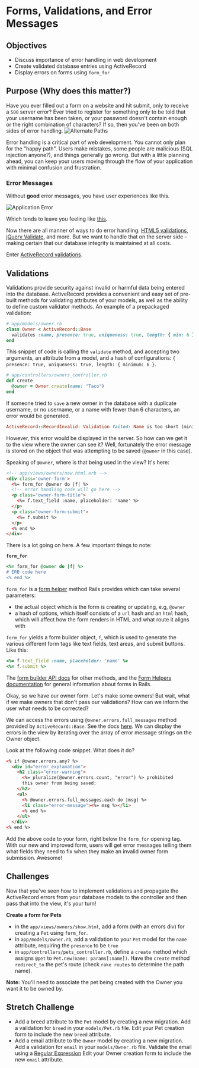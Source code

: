 # Forms, Validations, and Error Messages

## Objectives

- Discuss importance of error handling in web development
- Create validated database entries using ActiveRecord
- Display errors on forms using `form_for`

## Purpose (Why does this matter?)

Have you ever filled out a form on a website and hit submit, only to receive a `500` server error? Ever tried to register for something only to be told that your username has been taken, or your password doesn't contain enough or the right combination of characters? If so, then you've been on both sides of error handling.
![Alternate Paths](http://www.ibm.com/developerworks/rational/library/edge/08/feb08/sheldon_lenters/image002.gif)

Error handling is a critical part of web development. You cannot only plan for the "happy path". Users make mistakes, some people are malicious (SQL injection anyone?), and things generally go wrong. But with a little planning ahead, you can keep your users moving through the flow of your application with minimal confusion and frustration.

### Error Messages

Without **good** error messages, you have user experiences like this.

![Application Error](http://blogpardner.s3.amazonaws.com/wp-content/uploads/2012/06/heroku_err.png)

Which tends to leave you feeling like [this](https://giphy.com/gifs/someone-error-Qh62vfJtUMr6).

Now there are all manner of ways to do error handling. [HTML5 validations](http://www.sitepoint.com/html5-form-validation/), [jQuery Validate](http://jqueryvalidation.org/), and more. But we want to handle that on the server side – making certain that our database integrity is maintained at all costs.

Enter [ActiveRecord validations](http://guides.rubyonrails.org/active_record_validations.html).

## Validations

Validations provide security against invalid or harmful data being entered into the database. ActiveRecord provides a convenient and easy set of pre-built methods for validating attributes of your models, as well as the ability to define custom validator methods. An example of a prepackaged validation:

```ruby
# app/models/owner.rb
class Owner < ActiveRecord::Base
  validates :name, presence: true, uniqueness: true, length: { min: 6 }
end
```

This snippet of code is calling the `validate` method, and accepting two arguments, an attribute from a model, and a hash of configurations: `{ presence: true, uniqueness: true, length: { minimum: 6 }`.

```ruby
# app/controllers/owners_controller.rb
def create
  @owner = Owner.create(name: "Taco")
end
```

If someone tried to `save` a new owner in the database with a duplicate username, or no username, or a name with fewer than 6 characters, an error would be generated.

```ruby
ActiveRecord::RecordInvalid: Validation failed: Name is too short (minimum is 6 characters)
```

However, this error would be displayed in the server. So how can we get it to the view where the owner can see it? Well, fortunately the error message is stored on the object that was attempting to be saved (`@owner` in this case).

Speaking of `@owner`, where is that being used in the view? It's here:

```html
<!-- app/views/owners/new.html.erb -->
<div class='owner-form'>
  <%= form_for @owner do |f| %>
  <!-- error handling code will go here -->
  <p class="owner-form-title">
    <%= f.text_field :name, placeholder: 'name' %>
  </p>
  <p class="owner-form-submit">
    <%= f.submit %>
  </p>
  <% end %>
</div>
```

There is a lot going on here. A few important things to note:

**`form_for`**

```ruby
<%= form_for @owner do |f| %>
# ERB code here  
<% end %>
```

`form_for` is a [form helper](http://guides.rubyonrails.org/form_helpers.html#binding-a-form-to-an-object) method Rails provides which can take several parameters:
  - the actual object which is the form is creating or updating, e.g, `@owner`
  - a hash of options, which itself consists of a `url` hash and an `html` hash, which will affect how the form renders in HTML and what route it aligns with

`form_for` yields a form builder object, `f`, which is used to generate the various different form tags like text fields, text areas, and submit buttons. Like this:

```ruby
<%= f.text_field :name, placeholder: 'name' %>
<%= f.submit %>
```

The [form builder API docs](http://api.rubyonrails.org/classes/ActionView/Helpers/FormBuilder.html) for other methods, and the [Form Helpers documentation](http://guides.rubyonrails.org/form_helpers.html) for general information about forms in Rails.

Okay, so we have our owner form. Let's make some owners! But wait, what if we make owners that don't pass our validations? How can we inform the user what needs to be corrected?

We can access the errors using `@owner.errors.full_messages` method provided by `ActiveRecord::Base`. See the docs [here](http://api.rubyonrails.org/classes/ActiveModel/Errors.html#method-i-full_message).  We can display the errors in the view by iterating over the array of error message strings on the Owner object.

Look at the following code snippet. What does it do?

```html
<% if @owner.errors.any? %>
  <div id="error_explanation">
    <h2 class="error-warning">
      <%= pluralize(@owner.errors.count, "error") %> prohibited
      this owner from being saved:
    </h2>
    <ul>
      <% @owner.errors.full_messages.each do |msg| %>
      <li class="error-message"><%= msg %></li>
      <% end %>
    </ul>
  </div>
<% end %>
```

Add the above code to your form, right below the `form_for` opening tag. With our new and improved form, users will get error messages telling them what fields they need to fix when they make an invalid owner form submission. Awesome!

## Challenges

Now that you've seen how to implement validations and propagate the ActiveRecord errors from your database models to the controller and then pass that into the view, it's your turn!

**Create a form for Pets**

- in the `app/views/owners/show.html`, add a form (with an errors div) for creating a `Pet` using `form_for`.
- in `app/models/owner.rb`, add a validation to your `Pet` model for the `name` attribute, requiring the `presence` to be `true`
- in `app/controllers/pets_controller.rb`, define a `create` method which assigns `@pet` to `Pet.new(name: params[:name])`. Have the `create` method `redirect_to` the pet's route (check `rake routes` to determine the path name).

**Note:** You'll need to associate the pet being created with the Owner you want it to be owned by.

## Stretch Challenge

- Add a breed attribute to the `Pet` model by creating a new migration. Add a validation for `breed` in your `models/Pet.rb` file. Edit your Pet creation form to include the new `breed` attribute.
- Add a email attribute to the `Owner` model by creating a new migration. Add a validation for `email` in your `models/Owner.rb` file. Validate the email using a [Regular Expression](http://edgeguides.rubyonrails.org/active_record_validations.html#format) Edit your Owner creation form to include the new `email` attribute.
